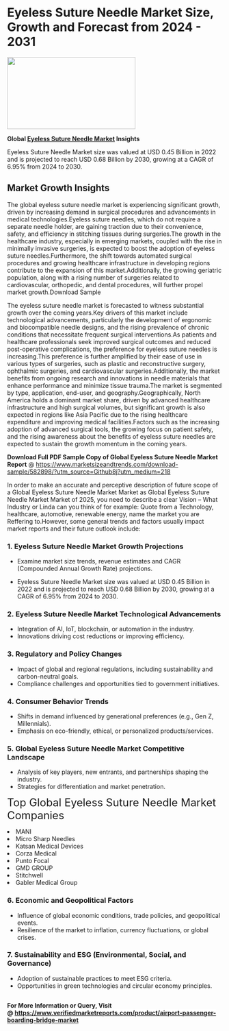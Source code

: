<H1>Eyeless Suture Needle Market Size, Growth and Forecast from 2024 - 2031</H1><img class="aligncenter size-medium wp-image-584254" src="https://thirdeyenews.in/wp-content/uploads/2024/09/Global-Market-Research-300x168.jpeg" alt="" width="300" height="168" /><p><strong>Global&nbsp;<a href="https://www.marketsizeandtrends.com/download-sample/582898/?utm_source=Github8j?utm_medium=218">Eyeless Suture Needle Market</a> Insights</strong></p><p>Eyeless Suture Needle Market size was valued at USD 0.45 Billion in 2022 and is projected to reach USD 0.68 Billion by 2030, growing at a CAGR of 6.95% from 2024 to 2030.</p><p><h2>Market Growth Insights</h2> <p>The global eyeless suture needle market is experiencing significant growth, driven by increasing demand in surgical procedures and advancements in medical technologies.Eyeless suture needles, which do not require a separate needle holder, are gaining traction due to their convenience, safety, and efficiency in stitching tissues during surgeries.The growth in the healthcare industry, especially in emerging markets, coupled with the rise in minimally invasive surgeries, is expected to boost the adoption of eyeless suture needles.Furthermore, the shift towards automated surgical procedures and growing healthcare infrastructure in developing regions contribute to the expansion of this market.Additionally, the growing geriatric population, along with a rising number of surgeries related to cardiovascular, orthopedic, and dental procedures, will further propel market growth.Download Sample </p> <p>The eyeless suture needle market is forecasted to witness substantial growth over the coming years.Key drivers of this market include technological advancements, particularly the development of ergonomic and biocompatible needle designs, and the rising prevalence of chronic conditions that necessitate frequent surgical interventions.As patients and healthcare professionals seek improved surgical outcomes and reduced post-operative complications, the preference for eyeless suture needles is increasing.This preference is further amplified by their ease of use in various types of surgeries, such as plastic and reconstructive surgery, ophthalmic surgeries, and cardiovascular surgeries.Additionally, the market benefits from ongoing research and innovations in needle materials that enhance performance and minimize tissue trauma.The market is segmented by type, application, end-user, and geography.Geographically, North America holds a dominant market share, driven by advanced healthcare infrastructure and high surgical volumes, but significant growth is also expected in regions like Asia Pacific due to the rising healthcare expenditure and improving medical facilities.Factors such as the increasing adoption of advanced surgical tools, the growing focus on patient safety, and the rising awareness about the benefits of eyeless suture needles are expected to sustain the growth momentum in the coming years.</p><p><span class=""><strong>Download Full PDF Sample Copy of Global Eyeless Suture Needle Market Report</strong> @ <a href="https://www.marketsizeandtrends.com/download-sample/582898/?utm_source=Github8j?utm_medium=218" target="_blank">https://www.marketsizeandtrends.com/download-sample/582898/?utm_source=Github8j?utm_medium=218</a></span></p><p>In order to make an accurate and perceptive description of future scope of a Global&nbsp;Eyeless Suture Needle Market Market as Global&nbsp;Eyeless Suture Needle Market Market of 2025, you need to describe a clear Vision &ndash; What Industry or Linda can you think of for example: Quote from a Technology, healthcare, automotive, renewable energy, name the market you are Reffering to.However, some general trends and factors usually impact market reports and their future outlook include:</p><h3>1.&nbsp;<strong>Eyeless Suture Needle Market Growth Projections</strong></h3><ul><li>Examine market size trends, revenue estimates and CAGR (Compounded Annual Growth Rate) projections.</li><li><p>Eyeless Suture Needle Market size was valued at USD 0.45 Billion in 2022 and is projected to reach USD 0.68 Billion by 2030, growing at a CAGR of 6.95% from 2024 to 2030.</p></li></ul><h3>2.&nbsp;<strong>Eyeless Suture Needle Market Technological Advancements</strong></h3><ul><li>Integration of AI, IoT, blockchain, or automation in the industry.</li><li>Innovations driving cost reductions or improving efficiency.</li></ul><h3>3.&nbsp;<strong>Regulatory and Policy Changes</strong></h3><ul><li>Impact of global and regional regulations, including sustainability and carbon-neutral goals.</li><li>Compliance challenges and opportunities tied to government initiatives.</li></ul><h3>4.&nbsp;<strong>Consumer Behavior Trends</strong></h3><ul><li>Shifts in demand influenced by generational preferences (e.g., Gen Z, Millennials).</li><li>Emphasis on eco-friendly, ethical, or personalized products/services.</li></ul><h3>5.&nbsp;<strong>Global Eyeless Suture Needle Market Competitive Landscape</strong></h3><ul><li>Analysis of key players, new entrants, and partnerships shaping the industry.</li><li>Strategies for differentiation and market penetration.</li></ul><p data-pm-slice="1 1 []"><span style="color: inherit; font-family: inherit; font-size: 25px;">Top Global Eyeless Suture Needle Market Companies</span></p><div class="" data-test-id=""><p><li>MANI</li><li> Micro Sharp Needles</li><li> Katsan Medical Devices</li><li> Corza Medical</li><li> Punto Focal</li><li> GMD GROUP</li><li> Stitchwell</li><li> Gabler Medical Group</li></p></div><h3>6.&nbsp;<strong>Economic and Geopolitical Factors</strong></h3><ul><li>Influence of global economic conditions, trade policies, and geopolitical events.</li><li>Resilience of the market to inflation, currency fluctuations, or global crises.</li></ul><h3>7.&nbsp;<strong>Sustainability and ESG (Environmental, Social, and Governance)</strong></h3><ul><li>Adoption of sustainable practices to meet ESG criteria.</li><li>Opportunities in green technologies and circular economy principles.</li></ul><h2><strong style="font-size: 14px;">For More Information or Query, Visit @&nbsp;</strong><a style="background-color: #ffffff; font-size: 14px;" href="https://www.marketsizeandtrends.com/report/eyeless-suture-needle-market/" target="_blank">https://www.verifiedmarketreports.com/product/airport-passenger-boarding-bridge-market</a></h2>